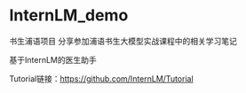 # InternLM_demo
书生浦语项目
分享参加浦语书生大模型实战课程中的相关学习笔记

基于InternLM的医生助手

Tutorial链接：https://github.com/InternLM/Tutorial
